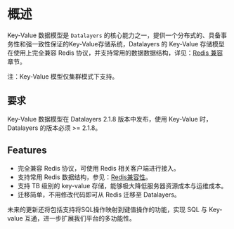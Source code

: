 # 概述

Key-Value 数据模型是 `Datalayers` 的核心能力之一，提供一个分布式的、具备事务性和强一致性保证的Key-Value存储系统，Datalayers 的 Key-Value 存储模型在使用上完全兼容 Redis 协议，并支持常用的数据数据结构，详见：[Redis 兼容](./redis-compatibility.md) 章节。

注：Key-Value 模型仅集群模式下支持。

## 要求
Key-Value 数据模型在 Datalayers 2.1.8 版本中发布，使用 Key-Value 时， Datalayers 的版本必须 >= 2.1.8。

## Features

* 完全兼容 Redis 协议，可使用 Redis 相关客户端进行接入。
* 支持常用 Redis 数据结构，参见：[Redis兼容性](./redis-compatibility.md)。
* 支持 TB 级别的 key-value 存储，能够极大降低服务器资源成本与运维成本。
* 迁移简单，不用修改代码即可从 Redis 迁移至 Datalayers。

未来的更新还将包括支持将SQL操作映射到键值操作的功能，实现 SQL 与 Key-value 互通，进一步扩展我们平台的多功能性。


